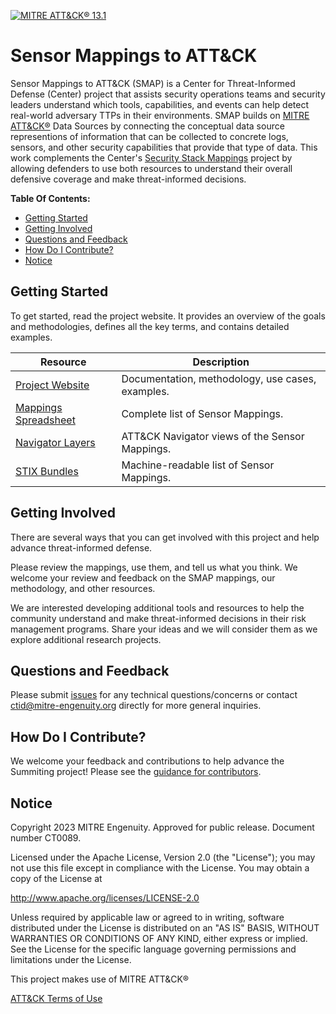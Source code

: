 [![MITRE ATT&CK® 13.1](https://img.shields.io/badge/MITRE%20ATT%26CK®-v13-red)](https://attack.mitre.org/versions/v13/)

# Sensor Mappings to ATT&CK

Sensor Mappings to ATT&CK (SMAP) is a Center for Threat-Informed Defense (Center) project that
assists security operations teams and security leaders understand which tools, capabilities, and
events can help detect real-world adversary TTPs in their environments. SMAP builds on [MITRE ATT&CK®](https://attack.mitre.org/)
Data Sources by connecting the conceptual data source representions of information that can be collected
to concrete logs, sensors, and other security capabilities that provide that type of data. This work complements
the Center's [Security Stack Mappings](https://github.com/center-for-threat-informed-defense/security-stack-mappings) project by allowing defenders to use both resources to understand their overall defensive coverage and make threat-informed decisions.


**Table Of Contents:**

- [Getting Started](#getting-started)
- [Getting Involved](#getting-involved)
- [Questions and Feedback](#questions-and-feedback)
- [How Do I Contribute?](#how-do-i-contribute)
- [Notice](#notice)

## Getting Started

To get started, read the project website. It provides an overview of the goals and
methodologies, defines all the key terms, and contains detailed examples.

| Resource                                                                                                                                                                               | Description                                      |
| -------------------------------------------------------------------------------------------------------------------------------------------------------------------------------------- | ------------------------------------------------ |
| [Project Website](https://center-for-threat-informed-defense.github.io/sensor-mappings-to-attack/)                                                                                     | Documentation, methodology, use cases, examples. |
| [Mappings Spreadsheet](https://github.com/center-for-threat-informed-defense/sensor-mappings-to-attack/blob/main/mappings/input/enterprise/xlsx/Sensor%20ID%20to%20Data%20Source.xlsx) | Complete list of Sensor Mappings.                |
| [Navigator Layers](https://github.com/center-for-threat-informed-defense/sensor-mappings-to-attack/tree/main/mappings/layers/enterprise)                                               | ATT&CK Navigator views of the Sensor Mappings.   |
| [STIX Bundles](https://github.com/center-for-threat-informed-defense/sensor-mappings-to-attack/tree/main/mappings/stix/enterprise)                                                     | Machine-readable list of Sensor Mappings.        |

## Getting Involved

There are several ways that you can get involved with this project and help advance
threat-informed defense.

Please review the mappings, use them, and tell us what you think. We welcome your review
and feedback on the SMAP mappings, our methodology, and other resources.

We are interested developing additional tools and resources to help the community
understand and make threat-informed decisions in their risk management programs. Share
your ideas and we will consider them as we explore additional research projects.

## Questions and Feedback

Please submit
[issues](https://github.com/center-for-threat-informed-defense/sensor-mappings-to-attack/issues)
for any technical questions/concerns or contact
[ctid@mitre-engenuity.org](mailto:ctid@mitre-engenuity.org?subject=subject=Question%20about%20sensor-mappings-to-attack)
directly for more general inquiries.

## How Do I Contribute?

We welcome your feedback and contributions to help advance the Summiting project! Please
see the [guidance for contributors](/CONTRIBUTING.md).

## Notice

Copyright 2023 MITRE Engenuity. Approved for public release. Document number CT0089.

Licensed under the Apache License, Version 2.0 (the "License"); you may not use this
file except in compliance with the License. You may obtain a copy of the License at

http://www.apache.org/licenses/LICENSE-2.0

Unless required by applicable law or agreed to in writing, software distributed under
the License is distributed on an "AS IS" BASIS, WITHOUT WARRANTIES OR CONDITIONS OF ANY
KIND, either express or implied. See the License for the specific language governing
permissions and limitations under the License.

This project makes use of MITRE ATT&CK®

[ATT&CK Terms of Use](https://attack.mitre.org/resources/terms-of-use/)
